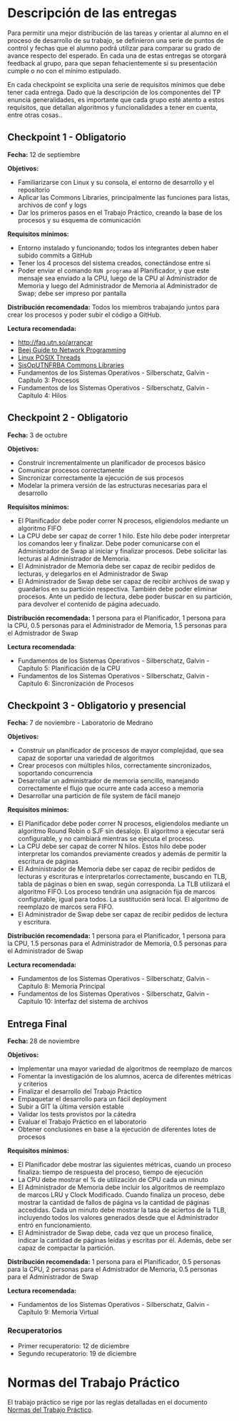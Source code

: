 # Descripción de las entregas

Para permitir una mejor distribución de las tareas y orientar al alumno en el proceso de desarrollo de su trabajo, se definieron una serie de puntos de control y fechas que el alumno podrá utilizar para comparar su grado de avance respecto del esperado. En cada una de estas entregas se otorgará feedback al grupo, para que sepan fehacientemente si su presentación cumple o no con el mínimo estipulado.

En cada checkpoint se explicita una serie de requisitos mínimos que debe tener cada entrega. Dado que la descripción de los componentes del TP enuncia generalidades, es importante que cada grupo esté atento a estos requisitos, que detallan algoritmos y funcionalidades a tener en cuenta, entre otras cosas..

## Checkpoint 1 - Obligatorio

**Fecha:** 12 de septiembre

**Objetivos:**
- Familiarizarse con Linux y su consola, el entorno de desarrollo y el repositorio
- Aplicar las Commons Libraries, principalmente las funciones para listas, archivos de conf y logs
- Dar los primeros pasos en el Trabajo Práctico, creando la base de los procesos y su esquema de comunicación

**Requisitos mínimos:**
- Entorno instalado y funcionando; todos los integrantes deben haber subido commits a GitHub
- Tener los 4 procesos del sistema creados, conectándose entre sí
- Poder enviar el comando `RUN programa` al Planificador, y que este mensaje sea enviado a la CPU, luego de la CPU al Administrador de Memoria y luego del Administrador de Memoria al Administrador de Swap; debe ser impreso por pantalla

**Distribución recomendada:** Todos los miembros trabajando juntos para crear los procesos y poder subir el código a GitHub.

**Lectura recomendada:**
- http://faq.utn.so/arrancar
- [Beej Guide to Network Programming](http://beej.us/guide/bgnet/output/html/multipage/index.html)
- [Linux POSIX Threads](http://www.yolinux.com/TUTORIALS/LinuxTutorialPosixThreads.html)
- [SisOpUTNFRBA Commons Libraries](https://github.com/sisoputnfrba/so-commons-library)
- Fundamentos de los Sistemas Operativos - Silberschatz, Galvin - Capítulo 3: Procesos
- Fundamentos de los Sistemas Operativos - Silberschatz, Galvin - Capítulo 4: Hilos

## Checkpoint 2 - Obligatorio

**Fecha:** 3 de octubre

**Objetivos:**
- Construir incrementalmente un planificador de procesos básico
- Comunicar procesos correctamente
- Sincronizar correctamente la ejecución de sus procesos
- Modelar la primera versión de las estructuras necesarias para el desarrollo

**Requisitos mínimos:**
- El Planificador debe poder correr N procesos, eligiendolos mediante un algoritmo FIFO
- La CPU debe ser capaz de correr 1 hilo. Este hilo debe poder interpretar los comandos leer y finalizar. Debe poder comunicarse con el Administrador de Swap al iniciar y finalizar procesos. Debe solicitar las lecturas al Administrador de Memoria.
- El Administrador de Memoria debe ser capaz de recibir pedidos de lecturas, y delegarlos en el Administrador de Swap
- El Administrador de Swap debe ser capaz de recibir archivos de swap y guardarlos en su partición respectiva. También debe poder eliminar procesos. Ante un pedido de lectura, debe poder buscar en su partición, para devolver el contenido de página adecuado.

**Distribución recomendada:** 
1 persona para el Planificador, 1 persona para la CPU, 0.5 personas para el Administrador de Memoria, 1.5 personas para el Admistrador de Swap

**Lectura recomendada**:
- Fundamentos de los Sistemas Operativos - Silberschatz, Galvin - Capítulo 5: Planificación de la CPU
- Fundamentos de los Sistemas Operativos - Silberschatz, Galvin - Capítulo 6: Sincronización de Procesos


## Checkpoint 3 - Obligatorio y presencial

**Fecha:** 7 de noviembre - Laboratorio de Medrano

**Objetivos:**
- Construir un planificador de procesos de mayor complejidad, que sea capaz de soportar una variedad de algoritmos
- Crear procesos con múltiples hilos, correctamente sincronizados, soportando concurrencia
- Desarrollar un administrador de memoria sencillo, manejando correctamente el flujo que ocurre ante cada acceso a memoria
- Desarrollar una partición de file system de fácil manejo

**Requisitos mínimos:**
- El Planificador debe poder correr N procesos, eligiendolos mediante un algoritmo Round Robin o SJF sin desalojo. El algoritmo a ejecutar será configurable, y no cambiará mientras se ejecuta el proceso.
- La CPU debe ser capaz de correr N hilos. Estos hilo debe poder interpretar los comandos previamente creados y además de permitir la escritura de páginas
- El Administrador de Memoria debe ser capaz de recibir pedidos de lecturas y escrituras e interpretarlos correctamente, buscando en TLB, tabla de páginas o bien en swap, según corresponda. La TLB utilizará el algoritmo FIFO. Los proceso tendrán una asignación fija de marcos configurable, igual para todos. La sustitución será local. El algoritmo de reemplazo de marcos sera FIFO.
- El Administrador de Swap debe ser capaz de recibir pedidos de lectura y escritura.

**Distribución recomendada:**
1 persona para el Planificador, 1 persona para la CPU, 1.5 personas para el Administrador de Memoria, 0.5 personas para el Administrador de Swap

**Lectura recomendada:**
- Fundamentos de los Sistemas Operativos - Silberschatz, Galvin - Capítulo 8: Memoria Principal
- Fundamentos de los Sistemas Operativos - Silberschatz, Galvin - Capítulo 10: Interfaz del sistema de archivos

## Entrega Final

**Fecha:** 28 de noviembre

**Objetivos:**
- Implementar una mayor variedad de algoritmos de reemplazo de marcos
- Fomentar la investigación de los alumnos, acerca de diferentes métricas y criterios
- Finalizar el desarrollo del Trabajo Práctico
- Empaquetar el desarrollo para un fácil deployment
- Subir a GIT la última versión estable
- Validar los tests provistos por la cátedra
- Evaluar el Trabajo Práctico en el laboratorio
- Obtener conclusiones en base a la ejecución de diferentes lotes de procesos

**Requisitos mínimos:**
- El Planificador debe mostrar las siguientes métricas, cuando un proceso finaliza: tiempo de respuesta del proceso, tiempo de ejecución
- La CPU debe mostrar el % de utilización de CPU cada un minuto
- El Administrador de Memoria debe incluir los algoritmos de reemplazo de marcos LRU y Clock Modificado. Cuando finaliza un proceso, debe mostrar la cantidad de fallos de página vs la cantidad de páginas accedidas. Cada un minuto debe mostrar la tasa de aciertos de la TLB, incluyendo todos los valores generados desde que el Administrador entró en funcionamiento.
- El Administrador de Swap debe, cada vez que un proceso finalice, indicar la cantidad de páginas leídas y escritas por él. Además, debe ser capaz de compactar la partición.

**Distribución recomendada:**
1 persona para el Planificador, 0.5 personas para la CPU, 2 personas para el Admistrador de Memoria, 0.5 personas para el Administrador de Swap

**Lectura recomendada:**
- Fundamentos de los Sistemas Operativos - Silberschatz, Galvin - Capítulo 9: Memoria Virtual

### Recuperatorios
- Primer recuperatorio: 12 de diciembre
- Segundo recuperatorio: 19 de diciembre

# Normas del Trabajo Práctico
El trabajo práctico se rige por las reglas detalladas en el documento [Normas del Trabajo Práctico](http://faq.utn.so/ntp).